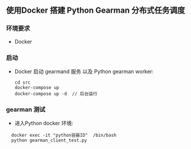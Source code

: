 ##  使用Docker 搭建 Python Gearman 分布式任务调度

### 环境要求
- Docker

### 启动
- Docker 启动 gearmand 服务 以及 Python gearman worker: 
  ```
  cd src
  docker-compose up
  docker-compose up -d  // 后台运行
  ```

### gearman 测试
-  进入Python docker 环境: 
```
  docker exec -it "python容器ID"  /bin/bash
  python gearman_client_test.py
```
